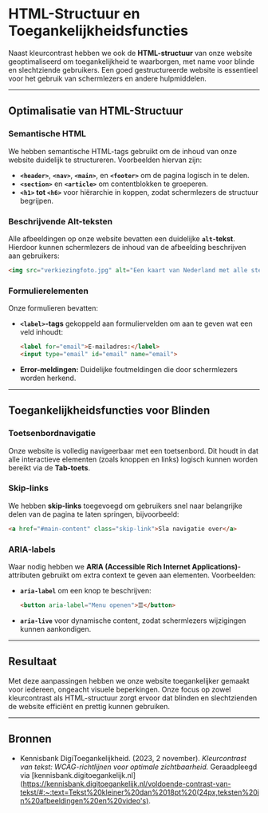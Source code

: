 # HTML-Structuur en Toegankelijkheidsfuncties

Naast kleurcontrast hebben we ook de **HTML-structuur** van onze website geoptimaliseerd om toegankelijkheid te waarborgen, met name voor blinde en slechtziende gebruikers. Een goed gestructureerde website is essentieel voor het gebruik van schermlezers en andere hulpmiddelen.

---

## **Optimalisatie van HTML-Structuur**

### **Semantische HTML**
We hebben semantische HTML-tags gebruikt om de inhoud van onze website duidelijk te structureren. Voorbeelden hiervan zijn:
- **`<header>`**, **`<nav>`**, **`<main>`**, en **`<footer>`** om de pagina logisch in te delen.
- **`<section>`** en **`<article>`** om contentblokken te groeperen.
- **`<h1>` tot `<h6>`** voor hiërarchie in koppen, zodat schermlezers de structuur begrijpen.

### **Beschrijvende Alt-teksten**
Alle afbeeldingen op onze website bevatten een duidelijke **`alt`-tekst**. Hierdoor kunnen schermlezers de inhoud van de afbeelding beschrijven aan gebruikers:

```html
<img src="verkiezingfoto.jpg" alt="Een kaart van Nederland met alle stemlocaties">
```

### **Formulierelementen**
Onze formulieren bevatten:
- **`<label>`-tags** gekoppeld aan formuliervelden om aan te geven wat een veld inhoudt:

  ```html
  <label for="email">E-mailadres:</label>
  <input type="email" id="email" name="email">
  ```

- **Error-meldingen:** Duidelijke foutmeldingen die door schermlezers worden herkend.

---

## **Toegankelijkheidsfuncties voor Blinden**

### **Toetsenbordnavigatie**
Onze website is volledig navigeerbaar met een toetsenbord. Dit houdt in dat alle interactieve elementen (zoals knoppen en links) logisch kunnen worden bereikt via de **Tab-toets**.

### **Skip-links**
We hebben **skip-links** toegevoegd om gebruikers snel naar belangrijke delen van de pagina te laten springen, bijvoorbeeld:

```html
<a href="#main-content" class="skip-link">Sla navigatie over</a>
```

### **ARIA-labels**
Waar nodig hebben we **ARIA (Accessible Rich Internet Applications)**-attributen gebruikt om extra context te geven aan elementen. Voorbeelden:
- **`aria-label`** om een knop te beschrijven:

  ```html
  <button aria-label="Menu openen">☰</button>
  ```

- **`aria-live`** voor dynamische content, zodat schermlezers wijzigingen kunnen aankondigen.

---


## **Resultaat**

Met deze aanpassingen hebben we onze website toegankelijker gemaakt voor iedereen, 
ongeacht visuele beperkingen. Onze focus op zowel kleurcontrast als HTML-structuur zorgt ervoor dat blinden en slechtzienden de website efficiënt en prettig kunnen gebruiken.

---

## **Bronnen**

- Kennisbank DigiToegankelijkheid. (2023, 2 november). *Kleurcontrast van tekst: WCAG-richtlijnen voor optimale zichtbaarheid.* Geraadpleegd via [kennisbank.digitoegankelijk.nl](https://kennisbank.digitoegankelijk.nl/voldoende-contrast-van-tekst/#:~:text=Tekst%20kleiner%20dan%2018pt%20(24px,teksten%20in%20afbeeldingen%20en%20video's).
